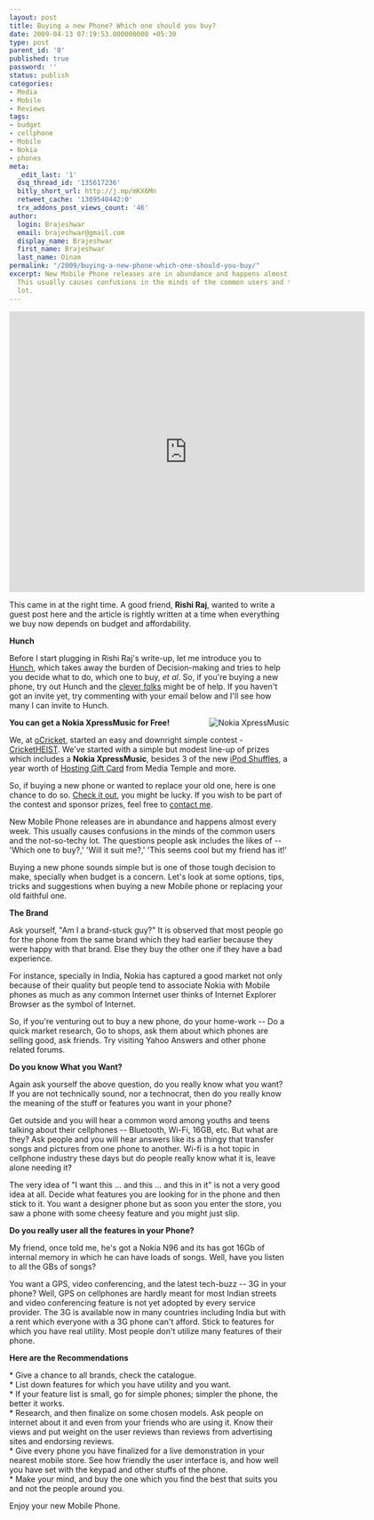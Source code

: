 ```yaml
---
layout: post
title: Buying a new Phone? Which one should you buy?
date: 2009-04-13 07:19:53.000000000 +05:30
type: post
parent_id: '0'
published: true
password: ''
status: publish
categories:
- Media
- Mobile
- Reviews
tags:
- budget
- cellphone
- Mobile
- Nokia
- phones
meta:
  _edit_last: '1'
  dsq_thread_id: '135617236'
  bitly_short_url: http://j.mp/mKX6Mn
  retweet_cache: '1309540442:0'
  trx_addons_post_views_count: '46'
author:
  login: Brajeshwar
  email: brajeshwar@gmail.com
  display_name: Brajeshwar
  first_name: Brajeshwar
  last_name: Oinam
permalink: "/2009/buying-a-new-phone-which-one-should-you-buy/"
excerpt: New Mobile Phone releases are in abundance and happens almost every week.
  This usually causes confusions in the minds of the common users and the not-so-techy
  lot.
---
```

<p><object width="640" height="505"><param name="movie" value="http://www.youtube.com/v/GYs8hteVlMQ&hl=en&fs=1&rel=0&&fmt=18" /><param name="allowFullScreen" value="true" /><param name="allowscriptaccess" value="always" /><embed src="http://www.youtube.com/v/GYs8hteVlMQ&hl=en&fs=1&rel=0&&fmt=18" type="application/x-shockwave-flash" allowscriptaccess="always" allowfullscreen="true" width="640" height="505"></embed></object></p>
<p><!--more--></p>
<p>This came in at the right time. A good friend, <strong>Rishi Raj</strong>,  wanted to write a guest post here and the article is rightly written at a time when everything we buy now depends on budget and affordability.</p>
<p><strong>Hunch</strong></p>
<p>Before I start plugging in Rishi Raj's write-up, let me introduce you to <a href="http://www.hunch.com/">Hunch</a>, which takes away the burden of Decision-making and tries to help you decide what to do, which one to buy, <em>et al</em>. So, if you're buying a new phone, try out Hunch and the <a href="http://www.hunch.com/info/the-hunch-team/">clever folks</a> might be of help. If you haven't got an invite yet, try commenting with your email below and I'll see how many I can invite to Hunch.</p>
<p><a href="http://cricketheist.com/"><img src="/static/2009/04/nokia-xpressmusic.jpg" alt="Nokia XpressMusic" style="float: right; margin: 0 0 0 5px; border: 0 none;" /></a><strong>You can get a Nokia XpressMusic for Free!</strong></p>
<p>We, at <a href="http://oCricket.com/">oCricket</a>, started an easy and downright simple contest - <a href="http://cricketheist.com/">CricketHEIST</a>. We've started with a simple but modest line-up of prizes which includes a <strong>Nokia XpressMusic</strong>, besides 3 of the new <a href="http://www.apple.com/ipodshuffle/">iPod Shuffles</a>, a year worth of <a href="http://mediatemple.net/webhosting/thehostingcard/">Hosting Gift Card</a> from Media Temple and more.</p>
<p>So, if buying a new phone or wanted to replace your old one, here is one chance to do so. <a href="http://cricketheist.com/">Check it out</a>, you might be lucky. If you wish to be part of the contest and sponsor prizes, feel free to <a href="http://brajeshwar.wpengine.com/contact/">contact me</a>.</p>
<p>New Mobile Phone releases are in abundance and happens almost every week. This usually causes confusions in the minds of the common users and the not-so-techy lot. The questions people ask includes the likes of  -- 'Which one to buy?,' 'Will it suit me?,' 'This seems cool but my friend has it!'</p>
<p>Buying a new phone sounds simple but is one of those tough decision to make, specially when budget is a concern. Let's look at some options, tips, tricks and suggestions when buying a new Mobile phone or replacing your old faithful one.</p>
<p><strong>The Brand</strong></p>
<p>Ask yourself, "Am I a brand-stuck guy?" It is observed that most people go for the phone from the same brand which they had earlier because they were happy with that brand. Else they buy the other one if they have a bad experience.</p>
<p>For instance, specially in India, Nokia has captured a good market not only because of their quality but people tend to associate Nokia with Mobile phones as much as any common Internet user thinks of Internet Explorer Browser as the symbol of Internet.</p>
<p>So, if you're venturing out to buy a new phone, do your home-work -- Do a quick market research, Go to shops, ask them about which phones are selling good, ask friends. Try visiting Yahoo Answers and other phone related forums.</p>
<p><strong>Do you know What you Want?</strong></p>
<p>Again ask yourself the above question, do you really know what you want? If you are not technically sound, nor a technocrat, then do you really know the meaning of the stuff or features you want in your phone?</p>
<p>Get outside and you will hear a common word among youths and teens talking about their cellphones --  Bluetooth, Wi-Fi, 16GB, etc. But what are they? Ask people and you will hear answers like its a thingy that transfer songs and pictures from one phone to another. Wi-fi is a hot topic in cellphone industry these days but do people really know what it is, leave alone needing it?</p>
<p>The very idea of "I want this ... and this ... and this in it" is not a very good idea at all. Decide what features you are looking for in the phone and then stick to it. You want a designer phone but as soon you enter the store, you saw a phone with some cheesy feature and you might just slip.</p>
<p><strong>Do you really user all the features in your Phone?</strong></p>
<p>My friend, once told me, he's got a Nokia N96 and its has got 16Gb of internal memory in which he can have loads of songs. Well, have you listen to all the GBs of songs?</p>
<p>You want a GPS, video conferencing, and the latest tech-buzz -- 3G in your phone? Well, GPS on cellphones are hardly meant for most Indian streets and video conferencing feature is not yet adopted by every service provider. The 3G is available now in many countries including India but with a rent which everyone with a 3G phone can't afford. Stick to features for which you have real utility. Most people don't utilize many features of their phone.</p>
<p><strong>Here are the Recommendations</strong></p>
<p>* Give a chance to all brands, check the catalogue.<br />
* List down features for which you have utility and you want.<br />
* If your feature list is small, go for simple phones; simpler the phone, the better it works.<br />
* Research, and then finalize on some chosen models. Ask people on internet about it and even from your friends who are using it. Know their views and put weight on the user reviews than reviews from advertising sites and endorsing reviews.<br />
* Give every phone you have finalized for a live demonstration in your nearest mobile store. See how friendly the user interface is, and how well you have set with the keypad and other stuffs of the phone.<br />
* Make your mind, and buy the one which you find the best that suits you and not the people around you.</p>
<p>Enjoy your new Mobile Phone.</p>
